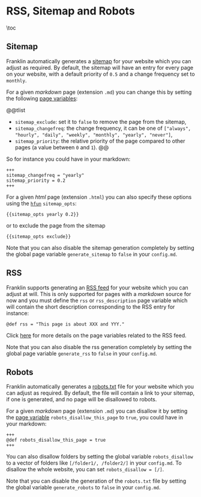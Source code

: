 <!--
reviewed: 18/10/20
-->

# RSS, Sitemap and Robots

\toc

## Sitemap

Franklin automatically generates a [sitemap](https://www.sitemaps.org/protocol.html) for your website which you can adjust as required.
By default, the sitemap will have an entry for every page on your website, with a default priority of `0.5` and a change frequency set to `monthly`.

For a given _markdown_ page (extension `.md`) you can change this by setting the following [page variables](/syntax/page-variables/):

@@tlist
- `sitemap_exclude`: set it to `false` to remove the page from the sitemap,
- `sitemap_changefreq`: the change frequency, it can be one of `["always", "hourly", "daily", "weekly", "monthly", "yearly", "never"]`,
- `sitemap_priority`: the relative priority of the page compared to other pages (a value between `0` and `1`).
@@

So for instance you could have in your markdown:

```plaintext
+++
sitemap_changefreq = "yearly"
sitemap_priority = 0.2
+++
```

For a given _html_ page (extension `.html`) you can also specify these options using the [`hfun`](/utils/#html_functions_hfun_) `sitemap_opts`:

```plaintext
{{sitemap_opts yearly 0.2}}
```

or to exclude the page from the sitemap

```plaintext
{{sitemap_opts exclude}}
```

Note that you can also disable the sitemap generation completely by setting the global page variable `generate_sitemap` to `false` in your `config.md`.

## RSS

Franklin supports generating an [RSS feed](https://validator.w3.org/feed/docs/rss2.html) for your website which you can adjust at will.
This is only supported for pages with a _markdown_ source for now and you must define the `rss` or `rss_description` page variable which will contain the short description corresponding to the RSS entry for instance:

```plaintext
@def rss = "This page is about XXX and YYY."
```

Click [here](/syntax/page-variables/#rss) for more details on the page variables related to the RSS feed.

Note that you can also disable the rss generation completely by setting the global page variable `generate_rss` to `false` in your `config.md`.

## Robots

Franklin automatically generates a [robots.txt](https://www.robotstxt.org/) file for your website which you can adjust as required.
By default, the file will contain a link to your sitemap, if one is generated, and no page will be disallowed to robots.

For a given _markdown_ page (extension `.md`) you can disallow it by setting the [page variable](/syntax/page-variables/) `robots_disallow_this_page` to `true`, you could have in your markdown:

```plaintext
+++
@def robots_disallow_this_page = true
+++
```

You can also disallow folders by setting the global variable `robots_disallow` to a vector of folders like `[/folder1/, /folder2/]` in your `config.md`. To disallow the whole website, you can set `robots_disallow = [/]`.

Note that you can disable the generation of the `robots.txt` file by setting the global variable `generate_robots` to `false` in your `config.md`.

